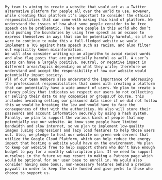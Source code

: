     My team is aiming to create a website that would act as a Twitter alternative platform for people all over the world to use. However, while creating this platform it’s important to consider the ethical responsibilities that can come with making this kind of platform. We understand the issues of how what some people consider to be free speech can be problematic. There are people in this world who don’t mind pushing the boundaries by using free speech as an excuse to express themselves in ways that can be potentially harmful, so if we were to continue to make this a full-fledged website we would implement a TOS against hate speech such as racism, and also filter out explicitly known misinformation.
    We will also consider writing up an algorithm to avoid racist words and also flag posts that are potentially harmful as well. A user’s posts can have a largely positive, neutral, or negative impact in different areas/topics depending on what they write; therefore we understand and accept the responsibility of how our website would potentially impact society.
    All of our team members also understand the importance of addressing the professional responsibilities that comes with creating a platform that can potentially have a wide amount of users. We plan to create a privacy policy that indicates we respect our users by not collecting or selling their data to any companies or groups.Of course, this includes avoiding selling our password data since if we did not follow this we would be breaking the law and would have to face the consequences of that with the authorities. We also will store their passwords and account information securely by using a hash system. 
    Finally, we plan to support the various kinds of people that may potentially use our website. We know some people have limited bandwidth and slow internet, so we plan to implement low-quality images (using compression) and lazy load features to help those users out. Also, we pledge to host our website on green web servers that utilize the Google Cloud Platform, which can help reduce the energy impact that hosting a website would have on the environment. We plan to keep our website free to help support others who don’t have enough budget to pay for a monthly subscription plan. If we need to support ourselves in the future we may resort to making a Patreon page which would be optional for our user base to enroll in. We would also consider having some bonus, non-necessary features behind a premium paywall in order to keep the site funded and give perks to those who choose to support us.